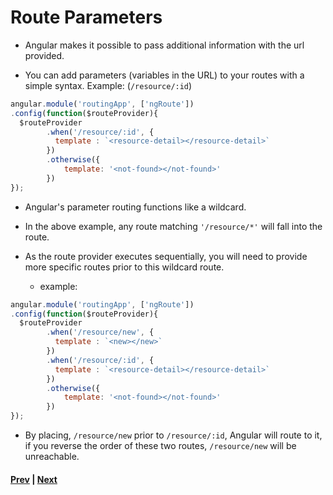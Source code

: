 # Route Parameters
* Angular makes it possible to pass additional information with the url provided.
  
* You can add parameters (variables in the URL) to your routes with a simple syntax. Example: (`/resource/:id`)
  
```javascript
angular.module('routingApp', ['ngRoute'])
.config(function($routeProvider){
  $routeProvider
        .when('/resource/:id', {
          template : `<resource-detail></resource-detail>`
        })
        .otherwise({
            template: '<not-found></not-found>'
        })
});
```
  
* Angular's parameter routing functions like a wildcard.
  
* In the above example, any route matching `'/resource/*'` will fall into the route.
  
* As the route provider executes sequentially, you will need to provide more specific routes prior to this wildcard route.
  * example:
  
```javascript
angular.module('routingApp', ['ngRoute'])
.config(function($routeProvider){
  $routeProvider
        .when('/resource/new', {
          template : `<new></new>`
        })        
        .when('/resource/:id', {
          template : `<resource-detail></resource-detail>`
        })
        .otherwise({
            template: '<not-found></not-found>'
        })
});
```
  
* By placing, `/resource/new` prior to `/resource/:id`, Angular will route to it, if you reverse the order of these two routes, `/resource/new` will be unreachable.  

#### [Prev](location.md) | [Next](lab.md)